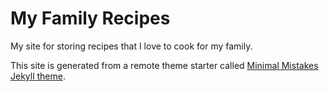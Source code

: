 # My Family Recipes

My site for storing recipes that I love to cook for my family.

This site is generated from a remote theme starter called [Minimal Mistakes Jekyll theme](https://github.com/mmistakes/minimal-mistakes).
